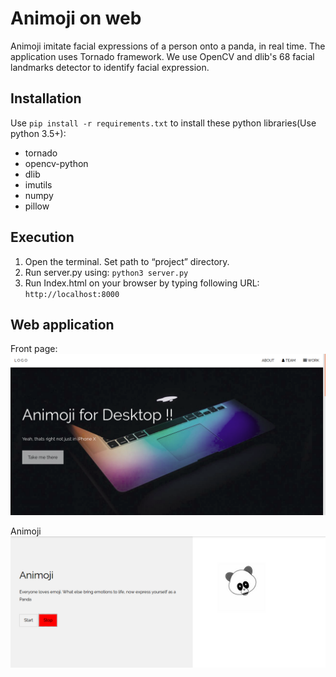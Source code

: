 # Animoji on web
Animoji imitate facial expressions of a person onto a panda, in real time. The application uses Tornado framework. We use OpenCV and dlib's 68 facial landmarks detector to identify facial expression. 

## Installation
Use `pip install -r requirements.txt` to install these python libraries(Use python 3.5+):
- tornado
- opencv-python
- dlib
- imutils
- numpy
- pillow

## Execution
1.	Open the terminal. Set path to “project” directory.
2.	Run server.py using: `python3 server.py`
3.	Run Index.html on your browser by typing following URL: `http://localhost:8000`

## Web application

Front page:
![](static/images/view.png)

Animoji
![](static/images/animoji.png)
